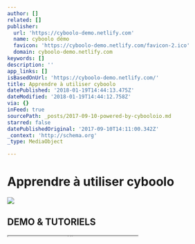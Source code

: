 ```yaml
---
author: []
related: []
publisher:
  url: 'https://cyboolo-demo.netlify.com'
  name: cyboolo démo
  favicon: 'https://cyboolo-demo.netlify.com/favicon-2.ico'
  domain: cyboolo-demo.netlify.com
keywords: []
description: ''
app_links: []
isBasedOnUrl: 'https://cyboolo-demo.netlify.com/'
title: Apprendre à utiliser cyboolo
datePublished: '2018-01-19T14:44:13.475Z'
dateModified: '2018-01-19T14:44:12.758Z'
via: {}
inFeed: true
sourcePath: _posts/2017-09-10-powered-by-cybooloio.md
starred: false
datePublishedOriginal: '2017-09-10T14:11:00.342Z'
_context: 'http://schema.org'
_type: MediaObject

---
```

# Apprendre à utiliser cyboolo

<article style=""><img src="https://s3-us-west-2.amazonaws.com/the-grid-img/p/4358c06e6a3fbae41cf5e25c286cebf77f1705af.png" /><h1>DEMO &amp; TUTORIELS</h1></article>

<iframe src="https://the-grid.github.io/ed-userhtml/?g=eJyFkL0OwjAMhHeeoltaCRLEgPgpSIBYmXgBN3HbVP2JEreib09CO7AgJp_s7046p05abei8GMBGJYKKTpHqZN9gS7xAutcYpLuOTyge0GDMAsUSrgmbeJ0cP84p5dsrLQLhbI_ZBDCPT4o7pAuR1VlPPpNGg2wZMcIXiQoG-MPLEqzfBEtP-Wr3E3RWBqgkMu4gROW4bgmt7BqpWu6HyK1vxbN8v91kcs8rF7JCRw7GYKtupa5VPIX7Syrmj70BvkptVQ" height="1" style=""></iframe>